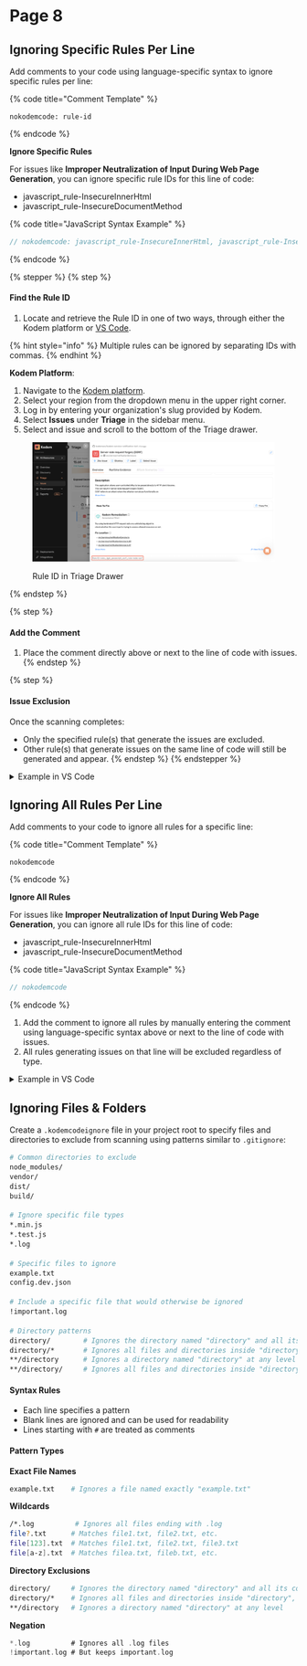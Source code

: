 # Page 8

## Ignoring Specific Rules Per Line

Add comments to your code using language-specific syntax to ignore specific rules per line:

{% code title="Comment Template" %}
```
nokodemcode: rule-id
```
{% endcode %}

**Ignore Specific Rules**

For issues like **Improper Neutralization of Input During Web Page Generation**, you can ignore specific rule IDs for this line of code:

* javascript\_rule-InsecureInnerHtml
* javascript\_rule-InsecureDocumentMethod

{% code title="JavaScript Syntax Example" %}
```javascript
// nokodemcode: javascript_rule-InsecureInnerHtml, javascript_rule-InsecureDocumentMethod
```
{% endcode %}

{% stepper %}
{% step %}
#### Find the Rule ID

1. Locate and retrieve the Rule ID in one of two ways, through either the Kodem platform or [VS Code](https://docs.kodemsecurity.com/integrations/ignoring-code-issues#example-in-vs-code).

{% hint style="info" %}
Multiple rules can be ignored by separating IDs with commas.
{% endhint %}

**Kodem Platform**:

1. Navigate to the [Kodem platform](https://app.kodemsecurity.com/).
2. Select your region from the dropdown menu in the upper right corner.
3. Log in by entering your organization's slug provided by Kodem.
4. Select **Issues** under **Triage** in the sidebar menu.
5. Select and issue and scroll to the bottom of the Triage drawer.

<figure><img src="../../.gitbook/assets/Screenshot 2025-06-18 at 19.17.51.png" alt=""><figcaption><p>Rule ID in Triage Drawer</p></figcaption></figure>
{% endstep %}

{% step %}
#### Add the Comment

1. Place the comment directly above or next to the line of code with issues.
{% endstep %}

{% step %}
#### Issue Exclusion

Once the scanning completes:

* Only the specified rule(s) that generate the issues are excluded.
* Other rule(s) that generate issues on the same line of code will still be generated and appear.
{% endstep %}
{% endstepper %}

<details>

<summary>Example in VS Code</summary>

### Ignore Specific Rules

Multiple issues can be ignored by separating rule IDs with commas.

#### Find the Rule ID

1. Open VS Code.

1) Click on the Kodem extension from the Activity Bar (sidebar).
2) In your project, you can retrieve the Rule ID(s) from either:
   * The Overview panel (left sidebar). Excluding issue type in parenthesis.
   * Bottom of the Kodem Issue dedicated panel (right sidebar).&#x20;
   * Inline annotations in the editor panel. Rule ID is in the parenthesis.
   * Quick Fix actions menu shortcut.
   * Problems panel. Rule ID is in the parenthesis.

<figure><img src="../../.gitbook/assets/Screenshot 2025-06-19 at 14.25.31.png" alt=""><figcaption><p>Retrieve Rule ID</p></figcaption></figure>

3. Place the comment directly above or next to  the line of code with issues. The file is automatically scanned.&#x20;

<figure><img src="../../.gitbook/assets/Screenshot 2025-06-19 at 14.45.36.png" alt=""><figcaption><p>Ignore Specific Rules in VS Code</p></figcaption></figure>

4. Once the file completes scanning:
   * Only the specified rule(s) that generate the issues are excluded.
   * Other rule(s) that generate issues on the same line of code will still be generated and appear.

<figure><img src="https://docs.kodemsecurity.com/~gitbook/image?url=https%3A%2F%2F3136411388-files.gitbook.io%2F%7E%2Ffiles%2Fv0%2Fb%2Fgitbook-x-prod.appspot.com%2Fo%2Fspaces%252FZY4dsfekGohX1DwoEMB8%252Fuploads%252FZ8MxpbS9XpnRJRQLS4YF%252FScreenshot%25202025-06-15%2520at%252013.05.32.png%3Falt%3Dmedia%26token%3Db2304192-2870-4c30-9821-7cc06a1c19fa&#x26;width=768&#x26;dpr=4&#x26;quality=100&#x26;sign=dea0d210&#x26;sv=2" alt=""><figcaption><p>Issue Exclusion in VS Code</p></figcaption></figure>

#### Copy Issue Details

Copy issue details to share with team.

1. Select the shortcut from the Quick Fix action menu in the editor panel and problems panel.
2. Past, store and share issue details.

<figure><img src="../../.gitbook/assets/Screenshot 2025-06-19 at 14.49.28.png" alt=""><figcaption><p>Copy Issue Details</p></figcaption></figure>

</details>

## Ignoring All Rules Per Line <a href="#validate-fixes" id="validate-fixes"></a>

Add comments to your code to ignore all rules for a specific line:

{% code title="Comment Template" %}
```
nokodemcode
```
{% endcode %}

**Ignore All Rules**

For issues like **Improper Neutralization of Input During Web Page Generation**, you can ignore all rule IDs for this line of code:

* javascript\_rule-InsecureInnerHtml
* javascript\_rule-InsecureDocumentMethod

{% code title="JavaScript Syntax Example" %}
```javascript
// nokodemcode
```
{% endcode %}

1. Add the comment to ignore all rules by manually entering the comment using language-specific syntax above or next to the line of code with issues.
2. All rules generating issues on that line will be excluded regardless of type.

<details>

<summary>Example in VS Code </summary>

### Ignore All Rules

1. Open VS Code.
2. Click on the Kodem extension from the Activity Bar (sidebar).
3. Place the comment directly above or next to  the line of code with issues. The file is automatically scanned.&#x20;

<figure><img src="../../.gitbook/assets/333.webp" alt=""><figcaption><p>Ignore All Rules in VS Code</p></figcaption></figure>

4. Once the file completes scanning, all the rules that generate the issue(s) on the line of code are excluded.

<figure><img src="../../.gitbook/assets/4444.webp" alt=""><figcaption><p>Issues Exclusion in VS Code</p></figcaption></figure>

</details>

## Ignoring Files & Folders

Create a `.kodemcodeignore` file in your project root to specify files and directories to exclude from scanning using patterns similar to `.gitignore`:

```bash
# Common directories to exclude
node_modules/
vendor/
dist/
build/

# Ignore specific file types
*.min.js
*.test.js
*.log

# Specific files to ignore
example.txt
config.dev.json

# Include a specific file that would otherwise be ignored
!important.log

# Directory patterns
directory/        # Ignores the directory named "directory" and all its contents
directory/*       # Ignores all files and directories inside "directory", but not the directory itself
**/directory      # Ignores a directory named "directory" at any level
**/directory/     # Ignores all files and directories inside "directory" at any level
```

#### Syntax Rules

* Each line specifies a pattern
* Blank lines are ignored and can be used for readability
* Lines starting with `#` are treated as comments

#### Pattern Types

**Exact File Names**

```python
example.txt    # Ignores a file named exactly "example.txt"
```

**Wildcards**

```bash
/*.log          # Ignores all files ending with .log
file?.txt      # Matches file1.txt, file2.txt, etc.
file[123].txt  # Matches file1.txt, file2.txt, file3.txt
file[a-z].txt  # Matches filea.txt, fileb.txt, etc.
```

**Directory Exclusions**

```bash
directory/     # Ignores the directory named "directory" and all its contents
directory/*    # Ignores all files and directories inside "directory", but not the directory itself
**/directory   # Ignores a directory named "directory" at any level
```

**Negation**

```c
*.log          # Ignores all .log files
!important.log # But keeps important.log
```
